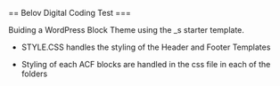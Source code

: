 == Belov Digital Coding Test ===

Buiding a WordPress Block Theme using the \_s starter template.

- STYLE.CSS handles the styling of the Header and Footer Templates

- Styling of each ACF blocks are handled in the css file in each of the folders
